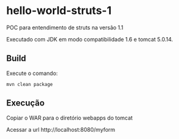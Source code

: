 # hello-world-struts-1
POC para entendimento de struts na versão 1.1

Executado com JDK em modo compatibilidade 1.6 e tomcat 5.0.14.

## Build
Execute o comando:

```mvn clean package```

## Execução
Copiar o WAR para o diretório webapps do tomcat

Acessar a url http://localhost:8080/myform
